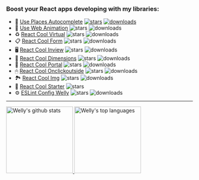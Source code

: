 ### Boost your React apps developing with my libraries:

- 📍 [Use Places Autocomplete](https://github.com/wellyshen/use-places-autocomplete) [![stars](https://img.shields.io/github/stars/wellyshen/use-places-autocomplete?style=flat-square)](https://github.com/wellyshen/use-places-autocomplete/stargazers) [![downloads](https://img.shields.io/npm/dt/use-places-autocomplete?style=flat-square)](https://www.npmjs.com/package/use-places-autocomplete)
- 🍿 [Use Web Animation](https://github.com/wellyshen/use-web-animations) ![stars](https://img.shields.io/github/stars/wellyshen/use-web-animations?style=flat-square) ![downloads](https://img.shields.io/npm/dt/@wellyshen/use-web-animations?style=flat-square)
- ♻️ [React Cool Virtual](https://github.com/wellyshen/react-cool-virtual) ![stars](https://img.shields.io/github/stars/wellyshen/react-cool-virtual?style=flat-square) ![downloads](https://img.shields.io/npm/dt/react-cool-virtual?style=flat-square)
- 📋 [React Cool Form](https://github.com/wellyshen/react-cool-form) ![stars](https://img.shields.io/github/stars/wellyshen/react-cool-form?style=flat-square) ![downloads](https://img.shields.io/npm/dt/react-cool-form?style=flat-square)
- 🖥️ [React Cool Inview](https://github.com/wellyshen/react-cool-inview) ![stars](https://img.shields.io/github/stars/wellyshen/react-cool-inview?style=flat-square) ![downloads](https://img.shields.io/npm/dt/react-cool-inview?style=flat-square)
- 📏 [React Cool Dimensions](https://github.com/wellyshen/react-cool-dimensions) ![stars](https://img.shields.io/github/stars/wellyshen/react-cool-dimensions?style=flat-square) ![downloads](https://img.shields.io/npm/dt/react-cool-dimensions?style=flat-square)
- 🍒 [React Cool Portal](https://github.com/wellyshen/react-cool-portal) ![stars](https://img.shields.io/github/stars/wellyshen/react-cool-portal?style=flat-square) ![downloads](https://img.shields.io/npm/dt/react-cool-portal?style=flat-square)
- 🖱 [React Cool Onclickoutside](https://github.com/wellyshen/react-cool-onclickoutside) ![stars](https://img.shields.io/github/stars/wellyshen/react-cool-onclickoutside?style=flat-square) ![downloads](https://img.shields.io/npm/dt/react-cool-onclickoutside?style=flat-square)
- 🏞 [React Cool Img](https://github.com/wellyshen/react-cool-img) ![stars](https://img.shields.io/github/stars/wellyshen/react-cool-img?style=flat-square) ![downloads](https://img.shields.io/npm/dt/react-cool-img?style=flat-square)
- 🐣 [React Cool Starter](https://github.com/wellyshen/react-cool-starter) ![stars](https://img.shields.io/github/stars/wellyshen/react-cool-starter?style=flat-square)
- ⚙️ [ESLint Config Welly](https://github.com/wellyshen/eslint-config-welly) ![stars](https://img.shields.io/github/stars/wellyshen/eslint-config-welly?style=flat-square) ![downloads](https://img.shields.io/npm/dt/eslint-config-welly?style=flat-square)


---

<a href="https://www.linkedin.com/in/welly-shen-8b43287a">
  <img height="180rem" src="https://github-readme-stats.vercel.app/api?username=wellyshen&show_icons=true&theme=react" alt="Welly's github stats" />
  <img height="180rem" src="https://github-readme-stats.vercel.app/api/top-langs/?username=wellyshen&layout=compact&theme=react" alt="Welly's top languages" />
</a>

